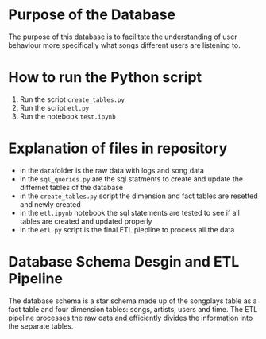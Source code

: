 # Purpose of the Database
The purpose of this database is to facilitate the understanding of user behaviour more specifically what songs different users are listening to. 


# How to run the Python script

1. Run the script `create_tables.py`
2. Run the script `etl.py`
3. Run the notebook `test.ipynb`

# Explanation of files in repository

- in the `data`folder is the raw data with logs and song data
- in the `sql_queries.py` are the sql statments to create and update the differnet tables of the database
- in the `create_tables.py` script the dimension and fact tables are resetted and newly created 
- in the `etl.ipynb` notebook the sql statements are tested to see if all tables are created and updated properly
- in the `etl.py` script is the final ETL piepline to process all the data

# Database Schema Desgin and ETL Pipeline 

The database schema is a star schema made up of the songplays table as a fact table and four dimension tables: songs, artists, users and time. 
The ETL pipeline processes the raw data and efficiently divides the information into the separate tables.